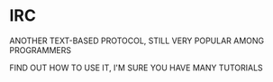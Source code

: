 # IRC

ANOTHER TEXT-BASED PROTOCOL, STILL VERY POPULAR AMONG PROGRAMMERS

FIND OUT HOW TO USE IT, I'M SURE YOU HAVE MANY TUTORIALS

